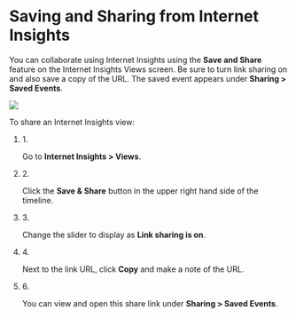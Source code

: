 # Saving and Sharing from Internet Insights

You can collaborate using Internet Insights using the **Save and Share** feature on the Internet Insights Views screen. Be sure to turn link sharing on and also save a copy of the URL. The saved event appears under **Sharing > Saved Events**.

![](https://2360053865-files.gitbook.io/\~/files/v0/b/gitbook-x-prod.appspot.com/o/spaces%2F-M4QARF6s57qxMrOHDTZ%2Fuploads%2Fgit-blob-2ddeb4e17353bcc6d11044f575b7907f02019890%2Finternet-insights-int-screens-saving-and-sharing-001.png?alt=media)

To share an Internet Insights view:

1.  1\.

    Go to **Internet Insights > Views**.
2.  2\.

    Click the **Save & Share** button in the upper right hand side of the timeline.
3.  3\.

    Change the slider to display as **Link sharing is on**.
4.  4\.

    Next to the link URL, click **Copy** and make a note of the URL.
5.  6\.

    You can view and open this share link under **Sharing > Saved Events**.
